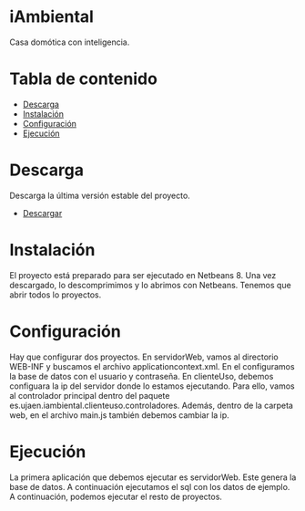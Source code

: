 iAmbiental
==========

Casa domótica con inteligencia.

Tabla de contenido
==================

  - [Descarga](https://github.com/RaulMoyaReyes/iAmbiental#descarga)
  - [Instalación](https://github.com/RaulMoyaReyes/iAmbiental#instalaci%C3%B3n)
  - [Configuración](https://github.com/RaulMoyaReyes/iAmbiental#configuraci%C3%B3n)
  - [Ejecución](https://github.com/RaulMoyaReyes/iAmbiental#ejecuci%C3%B3n)

Descarga
========

Descarga la última versión estable del proyecto.
 - [Descargar](https://github.com/RaulMoyaReyes/iAmbiental/archive/master.zip)

Instalación
===========

El proyecto está preparado para ser ejecutado en Netbeans 8. Una vez descargado, lo descomprimimos y lo abrimos con Netbeans. Tenemos que abrir todos lo proyectos.

Configuración
=============

Hay que configurar dos proyectos. En servidorWeb, vamos al directorio WEB-INF y buscamos el archivo applicationcontext.xml. En el configuramos la base de datos con el usuario y contraseña. En clienteUso, debemos configuara la ip del servidor donde lo estamos ejecutando. Para ello, vamos al controlador principal dentro del paquete es.ujaen.iambiental.clienteuso.controladores. Además, dentro de la carpeta web, en el archivo main.js también debemos cambiar la ip.

Ejecución
=========

La primera aplicación que debemos ejecutar es servidorWeb. Este genera la base de datos. A continuación ejecutamos el sql con los datos de ejemplo. A continuación, podemos ejecutar el resto de proyectos.
